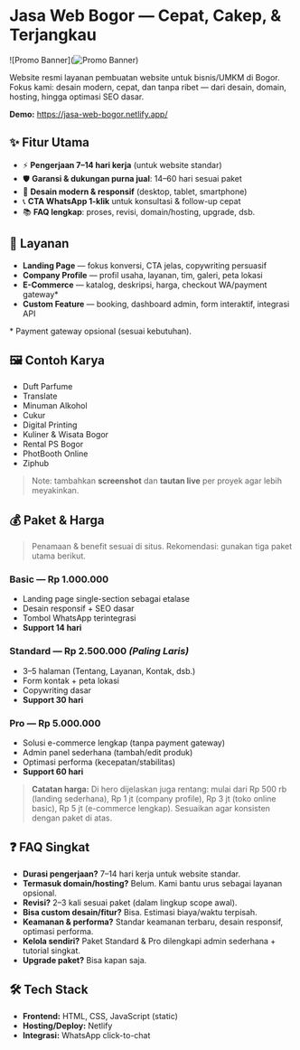 # Jasa Web Bogor — Cepat, Cakep, & Terjangkau

![Promo Banner](![Promo Banner](./assets/images/promo-banner.png))

Website resmi layanan pembuatan website untuk bisnis/UMKM di Bogor. Fokus kami: desain modern, cepat, dan tanpa ribet — dari desain, domain, hosting, hingga optimasi SEO dasar.

**Demo:** https://jasa-web-bogor.netlify.app/

## ✨ Fitur Utama
- ⚡ **Pengerjaan 7–14 hari kerja** (untuk website standar)
- 🛡️ **Garansi & dukungan purna jual**: 14–60 hari sesuai paket
- 📱 **Desain modern & responsif** (desktop, tablet, smartphone)
- 📞 **CTA WhatsApp 1-klik** untuk konsultasi & follow-up cepat
- 📚 **FAQ lengkap**: proses, revisi, domain/hosting, upgrade, dsb.

## 🧩 Layanan
- **Landing Page** — fokus konversi, CTA jelas, copywriting persuasif
- **Company Profile** — profil usaha, layanan, tim, galeri, peta lokasi
- **E-Commerce** — katalog, deskripsi, harga, checkout WA/payment gateway*
- **Custom Feature** — booking, dashboard admin, form interaktif, integrasi API

\* Payment gateway opsional (sesuai kebutuhan).

## 🖼️ Contoh Karya
- Duft Parfume
- Translate
- Minuman Alkohol
- Cukur
- Digital Printing
- Kuliner & Wisata Bogor
- Rental PS Bogor
- PhotBooth Online
- Ziphub

> Note: tambahkan **screenshot** dan **tautan live** per proyek agar lebih meyakinkan.

## 💰 Paket & Harga
> Penamaan & benefit sesuai di situs. Rekomendasi: gunakan tiga paket utama berikut.

### Basic — **Rp 1.000.000**
- Landing page single-section sebagai etalase
- Desain responsif + SEO dasar
- Tombol WhatsApp terintegrasi
- **Support 14 hari**

### Standard — **Rp 2.500.000** _(Paling Laris)_
- 3–5 halaman (Tentang, Layanan, Kontak, dsb.)
- Form kontak + peta lokasi
- Copywriting dasar
- **Support 30 hari**

### Pro — **Rp 5.000.000**
- Solusi e-commerce lengkap (tanpa payment gateway)
- Admin panel sederhana (tambah/edit produk)
- Optimasi performa (kecepatan/stabilitas)
- **Support 60 hari**

> **Catatan harga:** Di hero dijelaskan juga rentang: mulai dari Rp 500 rb (landing sederhana), Rp 1 jt (company profile), Rp 3 jt (toko online basic), Rp 5 jt (e-commerce lengkap). Sesuaikan agar konsisten dengan paket di atas.

## ❓ FAQ Singkat
- **Durasi pengerjaan?** 7–14 hari kerja untuk website standar.
- **Termasuk domain/hosting?** Belum. Kami bantu urus sebagai layanan opsional.
- **Revisi?** 2–3 kali sesuai paket (dalam lingkup scope awal).
- **Bisa custom desain/fitur?** Bisa. Estimasi biaya/waktu terpisah.
- **Keamanan & performa?** Standar keamanan terbaru, desain responsif, optimasi performa.
- **Kelola sendiri?** Paket Standard & Pro dilengkapi admin sederhana + tutorial singkat.
- **Upgrade paket?** Bisa kapan saja.

## 🛠️ Tech Stack
- **Frontend:** HTML, CSS, JavaScript (static)
- **Hosting/Deploy:** Netlify
- **Integrasi:** WhatsApp click-to-chat

